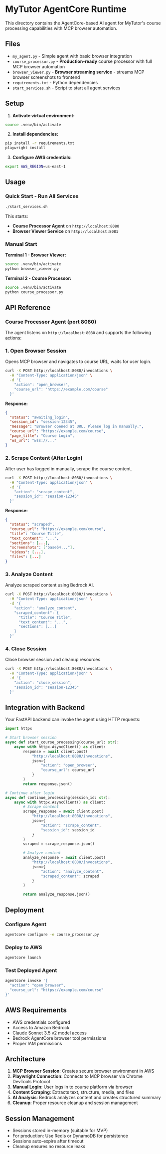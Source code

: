 # MyTutor AgentCore Runtime

This directory contains the AgentCore-based AI agent for MyTutor's course processing capabilities with MCP browser automation.

## Files

- `my_agent.py` - Simple agent with basic browser integration
- `course_processor.py` - **Production-ready** course processor with full MCP browser automation
- `browser_viewer.py` - **Browser streaming service** - streams MCP browser screenshots to frontend
- `requirements.txt` - Python dependencies
- `start_services.sh` - Script to start all agent services

## Setup

1. **Activate virtual environment:**
```bash
source .venv/bin/activate
```

2. **Install dependencies:**
```bash
pip install -r requirements.txt
playwright install
```

3. **Configure AWS credentials:**
```bash
export AWS_REGION=us-east-1
```

## Usage

### Quick Start - Run All Services

```bash
./start_services.sh
```

This starts:
- **Course Processor Agent** on `http://localhost:8080`
- **Browser Viewer Service** on `http://localhost:8081`

### Manual Start

**Terminal 1 - Browser Viewer:**
```bash
source .venv/bin/activate
python browser_viewer.py
```

**Terminal 2 - Course Processor:**
```bash
source .venv/bin/activate
python course_processor.py
```

## API Reference

### Course Processor Agent (port 8080)

The agent listens on `http://localhost:8080` and supports the following actions:

### 1. Open Browser Session

Opens MCP browser and navigates to course URL, waits for user login.

```bash
curl -X POST http://localhost:8080/invocations \
  -H "Content-Type: application/json" \
  -d '{
    "action": "open_browser",
    "course_url": "https://example.com/course"
  }'
```

**Response:**
```json
{
  "status": "awaiting_login",
  "session_id": "session-12345",
  "message": "Browser opened at URL. Please log in manually.",
  "course_url": "https://example.com/course",
  "page_title": "Course Login",
  "ws_url": "wss://..."
}
```

### 2. Scrape Content (After Login)

After user has logged in manually, scrape the course content.

```bash
curl -X POST http://localhost:8080/invocations \
  -H "Content-Type: application/json" \
  -d '{
    "action": "scrape_content",
    "session_id": "session-12345"
  }'
```

**Response:**
```json
{
  "status": "scraped",
  "course_url": "https://example.com/course",
  "title": "Course Title",
  "text_content": "...",
  "sections": [...],
  "screenshots": ["base64..."],
  "videos": [...],
  "files": [...]
}
```

### 3. Analyze Content

Analyze scraped content using Bedrock AI.

```bash
curl -X POST http://localhost:8080/invocations \
  -H "Content-Type: application/json" \
  -d '{
    "action": "analyze_content",
    "scraped_content": {
      "title": "Course Title",
      "text_content": "...",
      "sections": [...]
    }
  }'
```

### 4. Close Session

Close browser session and cleanup resources.

```bash
curl -X POST http://localhost:8080/invocations \
  -H "Content-Type: application/json" \
  -d '{
    "action": "close_session",
    "session_id": "session-12345"
  }'
```

## Integration with Backend

Your FastAPI backend can invoke the agent using HTTP requests:

```python
import httpx

# Start browser session
async def start_course_processing(course_url: str):
    async with httpx.AsyncClient() as client:
        response = await client.post(
            "http://localhost:8080/invocations",
            json={
                "action": "open_browser",
                "course_url": course_url
            }
        )
        return response.json()

# Continue after login
async def continue_processing(session_id: str):
    async with httpx.AsyncClient() as client:
        # Scrape content
        scrape_response = await client.post(
            "http://localhost:8080/invocations",
            json={
                "action": "scrape_content",
                "session_id": session_id
            }
        )
        scraped = scrape_response.json()

        # Analyze content
        analyze_response = await client.post(
            "http://localhost:8080/invocations",
            json={
                "action": "analyze_content",
                "scraped_content": scraped
            }
        )

        return analyze_response.json()
```

## Deployment

### Configure Agent

```bash
agentcore configure -e course_processor.py
```

### Deploy to AWS

```bash
agentcore launch
```

### Test Deployed Agent

```bash
agentcore invoke '{
  "action": "open_browser",
  "course_url": "https://example.com/course"
}'
```

## AWS Requirements

- AWS credentials configured
- Access to Amazon Bedrock
- Claude Sonnet 3.5 v2 model access
- Bedrock AgentCore browser tool permissions
- Proper IAM permissions

## Architecture

1. **MCP Browser Session**: Creates secure browser environment in AWS
2. **Playwright Connection**: Connects to MCP browser via Chrome DevTools Protocol
3. **Manual Login**: User logs in to course platform via browser
4. **Content Scraping**: Extracts text, structure, media, and files
5. **AI Analysis**: Bedrock analyzes content and creates structured summary
6. **Cleanup**: Proper resource cleanup and session management

## Session Management

- Sessions stored in-memory (suitable for MVP)
- For production: Use Redis or DynamoDB for persistence
- Sessions auto-expire after timeout
- Cleanup ensures no resource leaks
